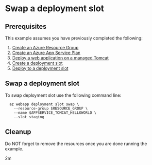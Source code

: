 
# Swap a deployment slot

## Prerequisites

This example assumes you have previously completed the following:

1. [Create an Azure Resource Group](../../../general/group/create/README.md)
1. [Create an Azure App Service Plan](../../create-plan/)
1. [Deploy a web application on a managed Tomcat](../tomcat-helloworld/)
1. [Create a deployment slot](../create-deployment-slot/)
1. [Deploy to a deployment slot](../deploy-to-deployment-slot/)

## Swap a deployment slot

<!-- workflow.cron(0 17 * * 1) -->
<!-- workflow.include(../deploy-to-deployment-slot/README.md) -->

To swap deployment slot use the following command line:

```shell
  az webapp deployment slot swap \
    --resource-group $RESOURCE_GROUP \
    --name $APPSERVICE_TOMCAT_HELLOWORLD \
    --slot staging
```

<!-- workflow.directOnly() 

export RESULT=$(az webapp show --resource-group $RESOURCE_GROUP --name $APPSERVICE_TOMCAT_HELLOWORLD --output tsv --query state)
if [[ "$RESULT" != Running ]]; then
  echo 'Web application is NOT running'
  az group delete --name $RESOURCE_GROUP --yes || true
  exit 1
fi

export URL=https://$(az webapp show --resource-group $RESOURCE_GROUP --name $APPSERVICE_TOMCAT_HELLOWORLD --output tsv --query defaultHostName)
export RESULT=$(curl $URL)

az group delete --name $RESOURCE_GROUP --yes || true

if [[ "$RESULT" != *"Hello Staging"* ]]; then
  echo "Response did not contain 'Hello Staging'"
  exit 1
fi

  -->

## Cleanup

Do NOT forget to remove the resources once you are done running the example.

2m
